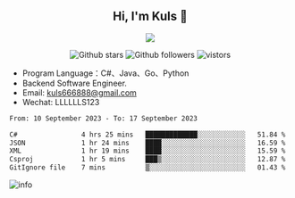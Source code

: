 <h2 align="center"> Hi, I'm Kuls 👋 </h2>
<p align="center">
    <p align="center">
        <img src=" https://avatars.githubusercontent.com/u/42165104?s=460&u=5c7fbf0bce7d4b38a15a44676e6f64b529e47598&v=4"/>
    </p>
    <p align="center">
      <img src="https://img.shields.io/github/stars/hellokuls?style=social" alt="Github stars" />
      <img src="https://img.shields.io/github/followers/hellokuls?style=social" alt="Github followers" />
      <img src="https://visitor-badge.glitch.me/badge?page_id=hellokuls.readme" alt="vistors" />
    </p>
</p>

- Program Language：C#、Java、Go、Python
- Backend Software Engineer.
- Email: kuls666888@gmail.com
- Wechat: LLLLLLS123

<!--START_SECTION:waka-->

```txt
From: 10 September 2023 - To: 17 September 2023

C#                4 hrs 25 mins   █████████████░░░░░░░░░░░░   51.84 %
JSON              1 hr 24 mins    ████░░░░░░░░░░░░░░░░░░░░░   16.59 %
XML               1 hr 19 mins    ████░░░░░░░░░░░░░░░░░░░░░   15.59 %
Csproj            1 hr 5 mins     ███▒░░░░░░░░░░░░░░░░░░░░░   12.87 %
GitIgnore file    7 mins          ▒░░░░░░░░░░░░░░░░░░░░░░░░   01.43 %
```

<!--END_SECTION:waka-->

![info](https://github-readme-stats.vercel.app/api?username=hellokuls&show_icons=true&count_private=true&hide=prs&theme=default_repocard)


